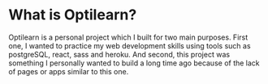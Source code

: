 # What is Optilearn?

Optilearn is a personal project which I built for two main purposes. First one, I wanted to practice my web development skills using tools such as postgreSQL, react, sass and heroku. And second, this project was something I personally wanted to build a long time ago because of the lack of pages or apps similar to this one.
